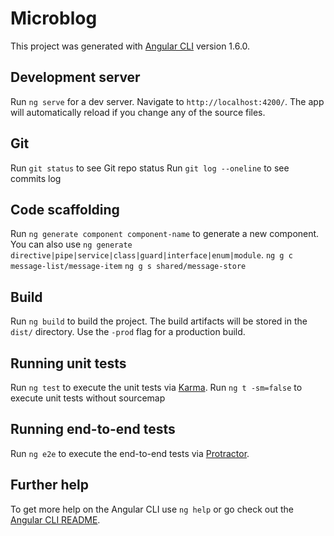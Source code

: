 # Microblog

This project was generated with [Angular CLI](https://github.com/angular/angular-cli) version 1.6.0.

## Development server

Run `ng serve` for a dev server. Navigate to `http://localhost:4200/`. The app will automatically reload if you change any of the source files.

## Git

Run `git status` to see Git repo status
Run `git log --oneline` to see commits log

## Code scaffolding

Run `ng generate component component-name` to generate a new component. You can also use `ng generate directive|pipe|service|class|guard|interface|enum|module`.
`ng g c message-list/message-item`
`ng g s shared/message-store`

## Build

Run `ng build` to build the project. The build artifacts will be stored in the `dist/` directory. Use the `-prod` flag for a production build.

## Running unit tests

Run `ng test` to execute the unit tests via [Karma](https://karma-runner.github.io).
Run `ng t -sm=false` to execute unit tests without sourcemap


## Running end-to-end tests

Run `ng e2e` to execute the end-to-end tests via [Protractor](http://www.protractortest.org/).

## Further help

To get more help on the Angular CLI use `ng help` or go check out the [Angular CLI README](https://github.com/angular/angular-cli/blob/master/README.md).
